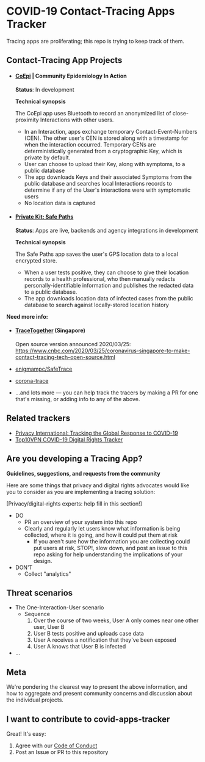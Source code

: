 # COVID-19 Contact-Tracing Apps Tracker

Tracing apps are proliferating; this repo is trying to keep track of them.

## Contact-Tracing App Projects

* #### [CoEpi](https://www.coepi.org) | Community Epidemiology In Action

	**Status**: In development

	**Technical synopsis**

	The CoEpi app uses Bluetooth to record an anonymized list of close-proximity Interactions with other users.

	* In an Interaction, apps exchange temporary Contact-Event-Numbers (CEN). The other user's CEN is stored along with a timestamp for when the interaction occurred. Temporary CENs are deterministically generated from a cryptographic Key, which is private by default.
	* User can choose to upload their Key, along with symptoms, to a public database
	* The app downloads Keys and their associated Symptoms from the public database and searches local Interactions records to determine if any of the User's interactions were with symptomatic users
	* No location data is captured

* #### [Private Kit: Safe Paths](http://safepaths.mit.edu/)

	**Status**: Apps are live, backends and agency integrations in development

	**Technical synopsis**

	The Safe Paths app saves the user's GPS location data to a local encrypted store.

	* When a user tests positive, they can choose to give their location records to a health professional, who then manually redacts personally-identifiable information and publishes the redacted data to a public database.
	* The app downloads location data of infected cases from the public database to search against locally-stored location history

**Need more info:**

* #### [TraceTogether](https://www.tracetogether.gov.sg/) (Singapore)

	Open source version announced 2020/03/25:
	https://www.cnbc.com/2020/03/25/coronavirus-singapore-to-make-contact-tracing-tech-open-source.html

* [enigmampc/SafeTrace](https://github.com/enigmampc/SafeTrace)
* [corona-trace](https://corona-trace.github.io/)
* ...and lots more — you can help track the tracers by making a PR for one that's missing, or adding info to any of the above.

## Related trackers

* [Privacy International: Tracking the Global Response to COVID-19](https://privacyinternational.org/examples/tracking-global-response-covid-19)
* [Top10VPN COVID-19 Digital Rights Tracker](https://www.top10vpn.com/news/surveillance/covid-19-digital-rights-tracker/)

## Are you developing a Tracing App?

**Guidelines, suggestions, and requests from the community**

Here are some things that privacy and digital rights advocates would like you to consider as you are implementing a tracing solution:

[Privacy/digital-rights experts: help fill in this section!]

* DO
	* PR an overview of your system into this repo
	* Clearly and regularly let users know what information is being collected, where it is going, and how it could put them at risk
		* If you aren't sure how the information you are collecting could put users at risk, STOP!, slow down, and post an issue to this repo asking for help understanding the implications of your design.
* DON'T
	* Collect "analytics"

## Threat scenarios

* The One-Interaction-User scenario
	* Sequence
		1. Over the course of two weeks, User A only comes near one other user, User B
		2. User B tests positive and uploads case data
		3. User A receives a notification that they've been exposed
		4. User A knows that User B is infected
* ...

## Meta

We're pondering the clearest way to present the above information, and how to aggregate and present community concerns and discussion about the individual projects.

## I want to contribute to covid-apps-tracker

Great! It's easy:

1. Agree with our [Code of Conduct](./CODE_OF_CONDUCT.md)
2. Post an Issue or PR to this repository
